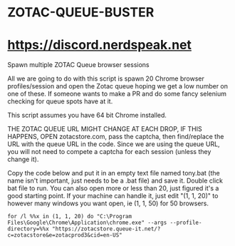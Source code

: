 # ZOTAC-QUEUE-BUSTER
# https://discord.nerdspeak.net

Spawn multiple ZOTAC Queue browser sessions



All we are going to do with this script is spawn 20 Chrome browser profiles/session and open the Zotac queue hoping we get a low number on one of these. If someone wants to make a PR and do some fancy selenium checking for queue spots have at it.

This script assumes you have 64 bit Chrome installed.

THE ZOTAC QUEUE URL MIGHT CHANGE AT EACH DROP, IF THIS HAPPENS, OPEN zotacstore.com, pass the captcha, then find/replace the URL with the queue URL in the code. Since we are using the queue URL, you will not need to compete a captcha for each session (unless they change it).

Copy the code below and put it in an empty text file named tony.bat (the name isn't important, just needs to be a .bat file) and save it. Double click bat file to run. You can also open more or less than 20, just figured it's a good starting point. If your machine can handle it, just edit "(1, 1, 20)" to however many windows you want open, ie (1, 1, 50) for 50 browsers.



```
for /l %%x in (1, 1, 20) do "C:\Program Files\Google\Chrome\Application\chrome.exe" --args --profile-directory=%%x "https://zotacstore.queue-it.net/?c=zotacstore&e=zotacprod3&cid=en-US"
```
